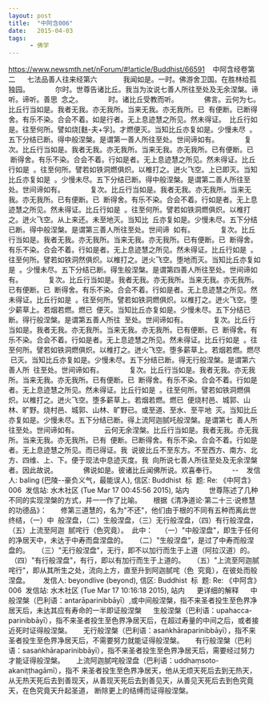 ```yaml
---
layout: post
title:  "中阿含006"
date:   2015-04-03
tags:
      - 佛学
---
```



https://www.newsmth.net/nForum/#!article/Buddhist/66591
 
 中阿含经卷第二
   
 七法品善人往来经第六
   
 　　我闻如是。一时。佛游舍卫国。在胜林给孤独园。
   
 　　尔时。世尊告诸比丘。我当为汝说七善人所往至处及无余涅槃。谛听。谛听。善思
 念之。
   
 　　时。诸比丘受教而听。
   
 　　佛言。云何为七。比丘行当如是。我者无我。亦无我所。当来无我。亦无我所。已
 有便断。已断得舍。有乐不染。合会不着。如是行者。无上息迹慧之所见。然未得证。
 比丘行如是。往至何所。譬如烧\[麩-夫+孚\]。才燃便灭。当知比丘亦复如是。少慢未尽
 。五下分结已断。得中般涅槃。是谓第一善人所往至处。世间谛如有。
   
 　　复次。比丘行当如是。我者无我。亦无我所。当来无我。亦无我所。已有便断。已
 断得舍。有乐不染。合会不着。行如是者。无上息迹慧之所见。然未得证。比丘行如是
 。往至何所。譬若如铁洞燃俱炽。以椎打之。迸火飞空。上已即灭。当知比丘亦复如是
 。少慢未尽。五下分结已断。得中般涅槃。是谓第二善人所往至处。世间谛如有。
   
 　　复次。比丘行当如是。我者无我。亦无我所。当来无我。亦无我所。已有便断。已
 断得舍。有乐不染。合会不着。行如是者。无上息迹慧之所见。然未得证。比丘行如是
 。往至何所。譬若如铁洞燃俱炽。以椎打之。迸火飞空。从上来还。未至地灭。当知比
 丘亦复如是。少慢未尽。五下分结已断。得中般涅槃。是谓第三善人所往至处。世间谛
 如有。
   
 　　复次。比丘行当如是。我者无我。亦无我所。当来无我。亦无我所。已有便断。已
 断得舍。有乐不染。合会不着。行如是者。无上息迹慧之所见。然未得证。比丘行如是
 。往至何所。譬若如铁洞然俱炽。以椎打之。迸火飞空。堕地而灭。当知比丘亦复如是
 。少慢未尽。五下分结已断。得生般涅槃。是谓第四善人所往至处。世间谛如有。
   
 　　复次。比丘行当如是。我者无我。亦无我所。当来无我。亦无我所。已有便断。已
 断得舍。有乐不染。合会不着。行如是者。无上息迹慧之所见。然未得证。比丘行如是
 。往至何所。譬若如铁洞燃俱炽。以椎打之。迸火飞空。堕少薪草上。若烟若燃。燃已
 便灭。当知比丘亦复如是。少慢未尽。五下分结已断。得行般涅槃。是谓第五善人所往
 至处。世间谛如有。
   
 　　复次。比丘行当如是。我者无我。亦无我所。当来无我。亦无我所。已有便断。已
 断得舍。有乐不染。合会不着。行如是者。无上息迹慧之所见。然未得证。比丘行如是
 。往至何所。譬若如铁洞燃俱炽。以椎打之。迸火飞空。堕多薪草上。若烟若燃。燃尽
 已灭。当知比丘亦复如是。少慢未尽。五下分结已断。得无行般涅槃。是谓第六善人所
 往至处。世间谛如有。
   
 　　复次。比丘行当如是。我者无我。亦无我所。当来无我。亦无我所。已有便断。已
 断得舍。有乐不染。合会不着。行如是者。无上息迹慧之所见。然未得证。比丘行如是
 。往至何所。譬若如铁洞燃俱炽。以椎打之。迸火飞空。堕多薪草上。若烟若燃。燃已
 便烧村邑、城郭、山林、旷野。烧村邑、城郭、山林、旷野已。或至道、至水、至平地
 灭。当知比丘亦复如是。少慢未尽。五下分结已断。得上流阿迦腻吒般涅槃。是谓第七
 善人所往至处。世间谛如有。
   
 　　云何无余涅槃。比丘行当如是。我者无我。亦无我所。当来无我。亦无我所。已有
 便断。已断得舍。有乐不染。合会不着。行如是者。无上息迹慧之所见。而已得证。我
 说彼比丘不至东方。不至西方、南方、北方、四维、上、下。便于现法中息迹灭度。我
 向所说七善人所往至处及无余涅槃者。因此故说。
   
 　　佛说如是。彼诸比丘闻佛所说。欢喜奉行。  
   
 \--
 
 发信人: baling (巴陵\--豪负义气，最能误人), 信区: Buddhist
 标  题: Re: 《中阿含》006
 发信站: 水木社区 (Tue Mar 17 00:45:56 2015), 站内
   
   
 世尊陈述了几种不同的实现涅槃的方式，并一一作了比喻。
   
 根据《清净道论·第二十三·说修慧的功德品》：
      修第三道慧的，名为"不还"，他们由于根的不同有五种而离此世终结，（一）中
 般涅盘，（二）生般涅盘，（三）无行般涅盘，（四）有行般涅盘，（五）上流至阿迦
 腻咤行（色究竟）。
 此中：  
 （一）"中般涅盘"，即生于任何的净居天中，未达于中寿而盘涅盘的。  
 （二）"生般涅盘"，是过了中寿而般涅盘的。  
 （三）"无行般涅盘"，无行，即不以加行而生于上道（阿拉汉道）的。  
 （四）"有行般涅盘"，有行，即以有加行而生于上道的。  
 （五）"上流至阿迦腻咤行"，即从其所生之处，流向上方，直至升到阿迦腻咤（色
 究竟），在彼处而般涅盘。  
  
 发信人: beyondlive (beyond), 信区: Buddhist
 标  题: Re: 《中阿含》006
 发信站: 水木社区 (Tue Mar 17 10:16:18 2015), 站内
   
 更详细的解释
   
 中般涅槃（巴利语：antarāparinibbāyī）,或中间般涅槃，指不来圣者投生至色界净居天后，未达其应有寿命的一半即证般涅槃
   
 生般涅槃（巴利语：upahacca-parinibbāyī），指不来圣者投生至色界净居天后，在超过寿量的中间之后，或者接近死时证得般涅槃。
   
 无行般涅槃（巴利语：asaṅkhāraparinibbāyī），指不来圣者投生至色界净居天后，不需要努力就能证得般涅槃。
   
 有行般涅槃（巴利语：sasaṅkhāraparinibbāyī），指不来圣者投生至色界净居天后，需要经过努力才能证得般涅槃。
   
 上流阿迦腻咤般涅盘（巴利语：uddhaṃsoto-akaniṭṭhagāmī），指不 来圣者投生至色界净居天，他从无烦天死后去到无热天，从无热天死后去到善现天，从善现天死后去到善见天，从善见天死后去到色究竟天，在色究竟天升起圣道， 断除更上的结缚而证得般涅槃。
   
  

